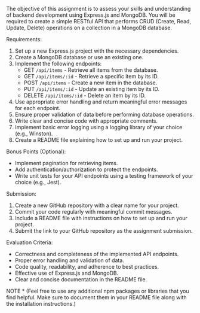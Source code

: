 The objective of this assignment is to assess your skills and understanding of backend development using Express.js and MongoDB. You will be required to create a simple RESTful API that performs CRUD (Create, Read, Update, Delete) operations on a collection in a MongoDB database.

Requirements:
1. Set up a new Express.js project with the necessary dependencies.
2. Create a MongoDB database or use an existing one.
3. Implement the following endpoints:
   - GET `/api/items` - Retrieve all items from the database.
   - GET `/api/items/:id` - Retrieve a specific item by its ID.
   - POST `/api/items` - Create a new item in the database.
   - PUT `/api/items/:id` - Update an existing item by its ID.
   - DELETE `/api/items/:id` - Delete an item by its ID.
4. Use appropriate error handling and return meaningful error messages for each endpoint.
5. Ensure proper validation of data before performing database operations.
6. Write clear and concise code with appropriate comments.
7. Implement basic error logging using a logging library of your choice (e.g., Winston).
8. Create a README file explaining how to set up and run your project.

Bonus Points (Optional):
- Implement pagination for retrieving items.
- Add authentication/authorization to protect the endpoints.
- Write unit tests for your API endpoints using a testing framework of your choice (e.g., Jest).

Submission:
1. Create a new GitHub repository with a clear name for your project.
2. Commit your code regularly with meaningful commit messages.
3. Include a README file with instructions on how to set up and run your project.
4. Submit the link to your GitHub repository as the assignment submission.

Evaluation Criteria:
- Correctness and completeness of the implemented API endpoints.
- Proper error handling and validation of data.
- Code quality, readability, and adherence to best practices.
- Effective use of Express.js and MongoDB.
- Clear and concise documentation in the README file.

NOTE * (Feel free to use any additional npm packages or libraries that you find helpful. Make sure to document them in your README file along with the installation instructions.)